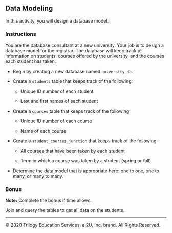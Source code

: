 ## Data Modeling

In this activity, you will design a database model.

### Instructions

You are the database consultant at a new university. Your job is to design a database model for the registrar. The database will keep track of information on students, courses offered by the university, and the courses each student has taken.

* Begin by creating a new database named `university_db`.

* Create a `students` table that keeps track of the following:

  * Unique ID number of each student

  * Last and first names of each student

* Create a `courses` table that keeps track of the following:

  * Unique ID number of each course

  * Name of each course

* Create a `student_courses_junction` that keeps track of the following:

  * All courses that have been taken by each student

  * Term in which a course was taken by a student (spring or fall)

* Determine the data model that is appropriate here: one to one, one to many, or many to many.

### Bonus

**Note:** Complete the bonus if time allows.

Join and query the tables to get all data on the students.

---

© 2020 Trilogy Education Services, a 2U, Inc. brand. All Rights Reserved.
